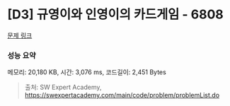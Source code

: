 # [D3] 규영이와 인영이의 카드게임 - 6808 

[문제 링크](https://swexpertacademy.com/main/code/problem/problemDetail.do?contestProbId=AWgv9va6HnkDFAW0) 

### 성능 요약

메모리: 20,180 KB, 시간: 3,076 ms, 코드길이: 2,451 Bytes



> 출처: SW Expert Academy, https://swexpertacademy.com/main/code/problem/problemList.do